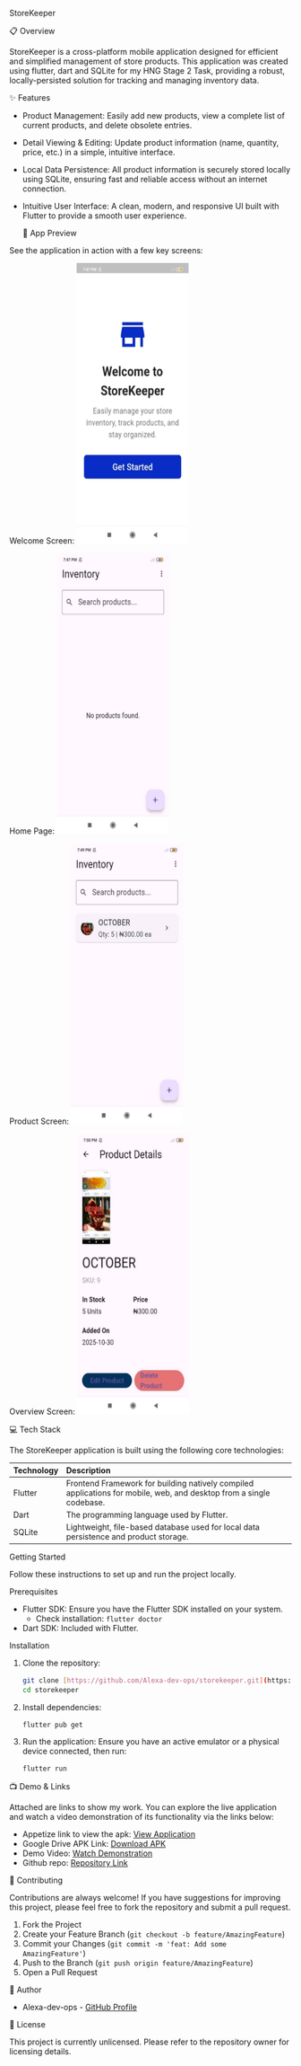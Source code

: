  StoreKeeper

 📋 Overview

StoreKeeper is a cross-platform mobile application designed for efficient and simplified management of store products. This application was created using flutter, dart and SQLite for my HNG Stage 2 Task, providing a robust, locally-persisted solution for tracking and managing inventory data.

 ✨ Features

* Product Management: Easily add new products, view a complete list of current products, and delete obsolete entries.
* Detail Viewing & Editing: Update product information (name, quantity, price, etc.) in a simple, intuitive interface.
* Local Data Persistence: All product information is securely stored locally using SQLite, ensuring fast and reliable access without an internet connection.
* Intuitive User Interface: A clean, modern, and responsive UI built with Flutter to provide a smooth user experience.

  📸 App Preview

See the application in action with a few key screens:

  Welcome Screen:
  <img src="assets/welcome.jpg" alt="Welcome Screen" width="200" height="500"/>

  Home Page:
  <img src="assets/home.jpg" alt="Home Screen" width="200" height="500"/>

  Product Screen:
  <img src="assets/product.jpg" alt="Product Screen" width="200" height="500"/>

  Overview Screen:
  <img src="assets/overview.jpg" alt="Overview Screen" width="200" height="500"/>


 💻 Tech Stack

The StoreKeeper application is built using the following core technologies:

| Technology | Description |
| :--- | :--- |
| Flutter | Frontend Framework for building natively compiled applications for mobile, web, and desktop from a single codebase. |
| Dart | The programming language used by Flutter. |
| SQLite | Lightweight, file-based database used for local data persistence and product storage. |



 Getting Started

Follow these instructions to set up and run the project locally.

 Prerequisites

* Flutter SDK: Ensure you have the Flutter SDK installed on your system.
    * Check installation: `flutter doctor`
* Dart SDK: Included with Flutter.

 Installation

1.  Clone the repository:
    ```bash
    git clone [https://github.com/Alexa-dev-ops/storekeeper.git](https://github.com/Alexa-dev-ops/storekeeper.git)
    cd storekeeper
    ```

2.  Install dependencies:
    ```bash
    flutter pub get
    ```

3.  Run the application:
    Ensure you have an active emulator or a physical device connected, then run:
    ```bash
    flutter run
    ```



 📺 Demo & Links

Attached are links to show my work. You can explore the live application and watch a video demonstration of its functionality via the links below:

* Appetize link to view the apk: [View Application](https://appetize.io/app/b_q4pnxsgfgwvymtkd2plivr6wry)
* Google Drive APK Link: [Download APK](https://drive.google.com/file/d/1AB7yaSKlwVEhkNIPaHfuebjvUVtfsCCi/view?usp=drive_link)
* Demo Video: [Watch Demonstration](https://drive.google.com/file/d/1Ul92yLI4NGOuHypheyVKAWkPT3dpPDDr/view?usp=drive_link)
* Github repo: [Repository Link](https://github.com/Alexa-dev-ops/storekeeper)



🤝 Contributing

Contributions are always welcome! If you have suggestions for improving this project, please feel free to fork the repository and submit a pull request.

1.  Fork the Project
2.  Create your Feature Branch (`git checkout -b feature/AmazingFeature`)
3.  Commit your Changes (`git commit -m 'feat: Add some AmazingFeature'`)
4.  Push to the Branch (`git push origin feature/AmazingFeature`)
5.  Open a Pull Request

👤 Author

* Alexa-dev-ops - [GitHub Profile](https://github.com/Alexa-dev-ops)

 📄 License

This project is currently unlicensed. Please refer to the repository owner for licensing details.
